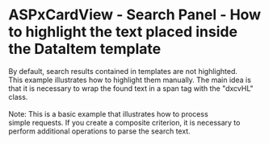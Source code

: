 # ASPxCardView - Search Panel - How to highlight the text placed inside the DataItem template


By default, search results contained in templates are not highlighted. This example illustrates how to highlight them manually. The main idea is that it is necessary to wrap the found text in a span tag with the "dxcvHL" class.<br /> <br />Note: This is a basic example that illustrates how to process simple requests. If you create a composite criterion, it is necessary to perform additional operations to parse the search text.

<br/>


